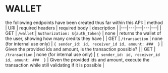 # WALLET
the following endpoints have been created thus far within this API:
| method | URI | required headers | required body | description |
|---|---|---|---|---|
| GET | `/wallet` | ```Authorization: ${auth_token}``` | none | returns the wallet of the user, showing how many credits they have |
| GET | `/transaction` | none (for internal use only) | ```{ sender_id: id, receiver_id id, amount: ###  }``` | Given the provided ids and amount, is the transaction possible? |
| GET | `/transaction` | none (for internal use only) | ```{ sender_id: id, receiver_id id, amount: ###  }``` | Given the provided ids and amount, execute the transaction while still validating if it is possible |
